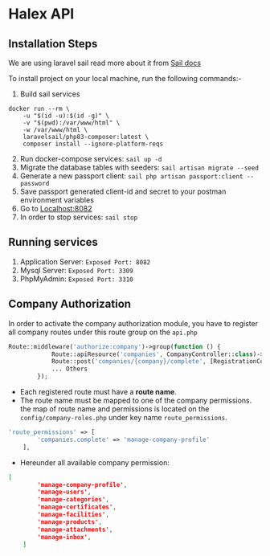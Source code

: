 # Halex API

## Installation Steps
We are using laravel sail read more about it from [Sail docs](https://laravel.com/docs/11.x/sail)

To install project on your local machine, run the following commands:-

1. Build sail services
```
docker run --rm \
    -u "$(id -u):$(id -g)" \
    -v "$(pwd):/var/www/html" \
    -w /var/www/html \
    laravelsail/php83-composer:latest \
    composer install --ignore-platform-reqs
```

2. Run docker-compose services: `sail up -d`
3. Migrate the database tables with seeders: `sail artisan migrate --seed`
4. Generate a new passport client: `sail php artisan passport:client --password` 
5. Save passport generated client-id and secret to your postman environment variables
6. Go to [Localhost:8082](http://localhost:8082/)
7. In order to stop services: `sail stop`

## Running services
1. Application Server:  `Exposed Port: 8082`
2. Mysql Server: `Exposed Port: 3309`
3. PhpMyAdmin: `Exposed Port: 3310`

## Company Authorization
In order to activate the company authorization module, you have to register all company routes under this route group on the `api.php`
```php
Route::middleware('authorize:company')->group(function () {
            Route::apiResource('companies', CompanyController::class)->only(['index', 'show']);
            Route::post('companies/{company}/complete', [RegistrationController::class, 'complete'])->name('companies.complete');
            ... Others
        });
```
* Each registered route must have a **route name**. 
* The route name must be mapped to one of the company permissions. the map of route name and permissions is located on the `config/company-roles.php` under key name `route_permissions`.
```php
'route_permissions' => [
        'companies.complete' => 'manage-company-profile'
    ],
```
* Hereunder all available company permission:
```json
[
        'manage-company-profile',
        'manage-users',
        'manage-categories',
        'manage-certificates',
        'manage-facilities',
        'manage-products',
        'manage-attachments',
        'manage-inbox',
    ]
```
